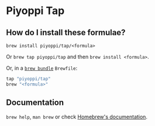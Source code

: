 # Piyoppi Tap

## How do I install these formulae?

`brew install piyoppi/tap/<formula>`

Or `brew tap piyoppi/tap` and then `brew install <formula>`.

Or, in a [`brew bundle`](https://github.com/Homebrew/homebrew-bundle) `Brewfile`:

```ruby
tap "piyoppi/tap"
brew "<formula>"
```

## Documentation

`brew help`, `man brew` or check [Homebrew's documentation](https://docs.brew.sh).
